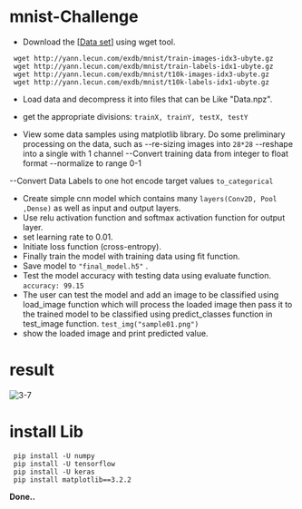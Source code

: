 # mnist-Challenge


- Download the [[Data set](http://yann.lecun.com/exdb/mnist/)] using wget tool.
 ```
  wget http://yann.lecun.com/exdb/mnist/train-images-idx3-ubyte.gz
  wget http://yann.lecun.com/exdb/mnist/train-labels-idx1-ubyte.gz
  wget http://yann.lecun.com/exdb/mnist/t10k-images-idx3-ubyte.gz
  wget http://yann.lecun.com/exdb/mnist/t10k-labels-idx1-ubyte.gz
 ```
- Load data and decompress it into files that can be Like "Data.npz".
- get the appropriate divisions:
      ```
      trainX, trainY, testX, testY
      ```
      
- View some data samples using matplotlib library.
Do some preliminary processing on the data, such as
--re-sizing images into ``` 28*28 ```
--reshape into a single with  1 channel
--Convert  training data from integer to float format
--normalize to range 0-1

--Convert Data Labels to  one hot encode target values ``` to_categorical ```
- Create simple cnn model which contains many ```layers(Conv2D, Pool ,Dense)``` as well as input and output layers.
- Use relu activation function and softmax activation function for output layer.
- set learning rate to 0.01.
- Initiate loss function (cross-entropy).
- Finally train the model with training data using fit function.
- Save model to ```"final_model.h5"``` .
- Test the model accuracy with testing data using evaluate function.
  ``` accuracy: 99.15 ```
- The user can test the model and add an image to be classified using load_image function which will process the loaded image then pass it to the trained model to be classified  using predict_classes function  in test_image function.
 ``` test_img("sample01.png")  ```
- show the loaded image and print predicted value.

# result 
  ![3-7](result3-7.jfif)

# install Lib

```
 pip install -U numpy
 pip install -U tensorflow
 pip install -U keras
 pip install matplotlib==3.2.2
```

**Done..**
